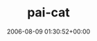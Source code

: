 ---
title:		"pai-cat"
type:		"upload"
description:		"TBC"
date:		"2006-08-09 01:30:52+00:00"
album:		"nature"
filename:		"pai-cat.md"
series:		""
cl_public_id:		"nature/pai-cat"
cl_version:		1497005056
format:		"tiff"
bytes:		4622984
width:		1920
height:		1440
exposure_mode:		"Auto"
program:		"Program AE"
aperture:		"3.2"
focal_length:		"7.8 mm"
iso:		"200"
shutter_speed:		"1/137"
metering:		"Multi-segment"
flash:		"Off, Did not fire"
white_balance:		"Auto"
colour_temp:		"No colour temperature"
has_crop:		"No"
orientation:		"Horizontal (normal)"
camera_model:		"FinePix S602 ZOOM"
lens_info:		"No lens info"
artist:		"No artist info"
x_resolution:		"72"
y_resolution:		"72"
---